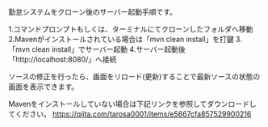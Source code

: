 勤怠システムをクローン後のサーバー起動手順です。

1.コマンドプロンプトもしくは、ターミナルにてクローンしたフォルダへ移動
2.Mavenがインストールされている場合は「mvn clean install」を打鍵
3.「mvn clean install」でサーバー起動
4.サーバー起動後「http://localhost:8080/」へ接続

ソースの修正を行ったら、画面をリロード(更新)することで最新ソースの状態の画面を表示できます。

Mavenをインストールしていない場合は下記リンクを参照してダウンロードしてください。
https://qiita.com/tarosa0001/items/e5667cfa857529900216
